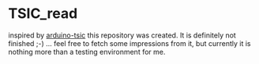 # TSIC_read
inspired by [arduino-tsic](https://github.com/Schm1tz1/arduino-tsic) this repository was created.
It is definitely not finished ;-) ... feel free to fetch some impressions from it, but currently it is nothing more than a testing environment for me.